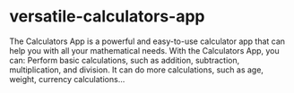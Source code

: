 # versatile-calculators-app
The Calculators App is a powerful and easy-to-use calculator app that can help you with all your mathematical needs. With the Calculators App, you can:  Perform basic calculations, such as addition, subtraction, multiplication, and division. It can do more calculations, such as age, weight, currency calculations... 
